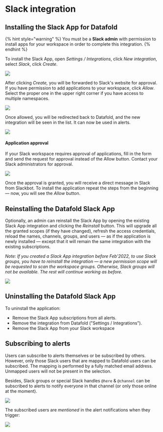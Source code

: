 # Slack integration

## Installing the Slack App for Datafold

{% hint style="warning" %}
You must be a **Slack admin** with permission to install apps for your workspace in order to complete this integration.
{% endhint %}

To install the Slack App, open _Settings / Integrations_, click _New integration_, select _Slack_, click _Create_.&#x20;

![](<../../../.gitbook/assets/image (99).png>)

After clicking _Create,_ you will be forwarded to Slack's website for approval. If you have permission to add applications to your workspace, click _Allow_. Select the proper one in the upper right corner if you have access to multiple namespaces.

![](<../../../.gitbook/assets/image (80).png>)

Once allowed, you will be redirected back to Datafold, and the new integration will be seen in the list. It can now be used in alerts.

![](<../../../.gitbook/assets/image (141).png>)

#### Application approval

If your Slack workspace requires approval of applications, fill in the form and send the request for approval instead of the Allow button. Contact your Slack administrators for approval.&#x20;

![](<../../../.gitbook/assets/image (72).png>)

Once the approval is granted, you will receive a direct message in Slack from Slackbot. To install the application repeat the steps from the beginning — now, you will see the _Allow_ button.

## Reinstalling the Datafold Slack App

Optionally, an admin can reinstall the Slack App by opening the existing Slack App integration and clicking the _Reinstall_ button. This will upgrade all the granted scopes (if they have changed), refresh the access credentials, reload the names, channels, groups, and users — as if the application is newly installed — except that it will remain the same integration with the existing subscriptions.

_Note: If you created a Slack App integration before Feb'2022, to use Slack groups, you have to reinstall the integration — a new permission scope will be requested to scan the workspace groups. Otherwise, Slack groups will not be available. The rest will continue working as before._

![](<../../../.gitbook/assets/image (132).png>)

## Uninstalling the Datafold Slack App

To uninstall the application:

* Remove the Slack App subscriptions from all alerts.
* Remove the integration from Datafold ("Settings / Integrations").
* Remove the Slack App from your Slack workspace

## Subscribing to alerts

Users can subscribe to alerts themselves or be subscribed by others. However, only those Slack users that are mapped to Datafold users can be subscribed. The mapping is performed by a fully matched email address. Unmapped users will not be present in the selection.

Besides, Slack groups or special Slack handles `@here` & `@channel` can be subscribed to alerts to notify everyone in that channel (or only those online at the moment).

![](<../../../.gitbook/assets/image (267).png>)

The subscribed users are _mentioned_ in the alert notifications when they trigger:

![](<../../../.gitbook/assets/image (263).png>)
